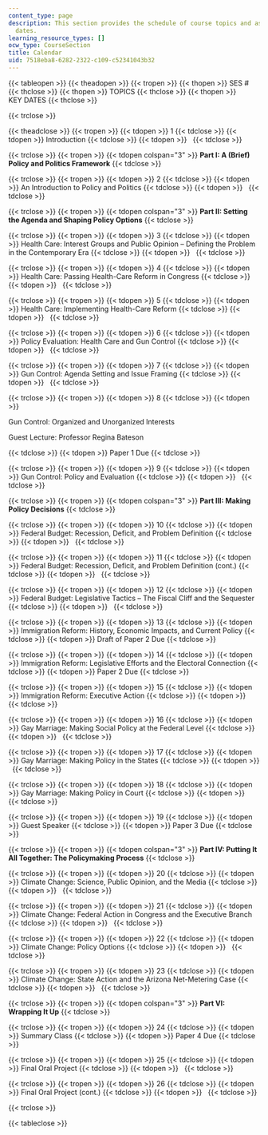 ```yaml
---
content_type: page
description: This section provides the schedule of course topics and assignment due
  dates.
learning_resource_types: []
ocw_type: CourseSection
title: Calendar
uid: 7518eba8-6282-2322-c109-c52341043b32
---
```


{{< tableopen >}}
{{< theadopen >}}
{{< tropen >}}
{{< thopen >}}
SES #
{{< thclose >}}
{{< thopen >}}
TOPICS
{{< thclose >}}
{{< thopen >}}
KEY DATES
{{< thclose >}}

{{< trclose >}}

{{< theadclose >}}
{{< tropen >}}
{{< tdopen >}}
1
{{< tdclose >}}
{{< tdopen >}}
Introduction
{{< tdclose >}}
{{< tdopen >}}
 
{{< tdclose >}}

{{< trclose >}}
{{< tropen >}}
{{< tdopen colspan="3" >}}
**Part I: A (Brief) Policy and Politics Framework**
{{< tdclose >}}

{{< trclose >}}
{{< tropen >}}
{{< tdopen >}}
2
{{< tdclose >}}
{{< tdopen >}}
An Introduction to Policy and Politics
{{< tdclose >}}
{{< tdopen >}}
 
{{< tdclose >}}

{{< trclose >}}
{{< tropen >}}
{{< tdopen colspan="3" >}}
**Part II: Setting the Agenda and Shaping Policy Options**
{{< tdclose >}}

{{< trclose >}}
{{< tropen >}}
{{< tdopen >}}
3
{{< tdclose >}}
{{< tdopen >}}
Health Care: Interest Groups and Public Opinion – Defining the Problem in the Contemporary Era
{{< tdclose >}}
{{< tdopen >}}
 
{{< tdclose >}}

{{< trclose >}}
{{< tropen >}}
{{< tdopen >}}
4
{{< tdclose >}}
{{< tdopen >}}
Health Care: Passing Health-Care Reform in Congress
{{< tdclose >}}
{{< tdopen >}}
 
{{< tdclose >}}

{{< trclose >}}
{{< tropen >}}
{{< tdopen >}}
5
{{< tdclose >}}
{{< tdopen >}}
Health Care: Implementing Health-Care Reform
{{< tdclose >}}
{{< tdopen >}}
 
{{< tdclose >}}

{{< trclose >}}
{{< tropen >}}
{{< tdopen >}}
6
{{< tdclose >}}
{{< tdopen >}}
Policy Evaluation: Health Care and Gun Control
{{< tdclose >}}
{{< tdopen >}}
 
{{< tdclose >}}

{{< trclose >}}
{{< tropen >}}
{{< tdopen >}}
7
{{< tdclose >}}
{{< tdopen >}}
Gun Control: Agenda Setting and Issue Framing
{{< tdclose >}}
{{< tdopen >}}
 
{{< tdclose >}}

{{< trclose >}}
{{< tropen >}}
{{< tdopen >}}
8
{{< tdclose >}}
{{< tdopen >}}


Gun Control: Organized and Unorganized Interests

Guest Lecture: Professor Regina Bateson


{{< tdclose >}}
{{< tdopen >}}
Paper 1 Due
{{< tdclose >}}

{{< trclose >}}
{{< tropen >}}
{{< tdopen >}}
9
{{< tdclose >}}
{{< tdopen >}}
Gun Control: Policy and Evaluation
{{< tdclose >}}
{{< tdopen >}}
 
{{< tdclose >}}

{{< trclose >}}
{{< tropen >}}
{{< tdopen colspan="3" >}}
**Part III: Making Policy Decisions**
{{< tdclose >}}

{{< trclose >}}
{{< tropen >}}
{{< tdopen >}}
10
{{< tdclose >}}
{{< tdopen >}}
Federal Budget: Recession, Deficit, and Problem Definition
{{< tdclose >}}
{{< tdopen >}}
 
{{< tdclose >}}

{{< trclose >}}
{{< tropen >}}
{{< tdopen >}}
11
{{< tdclose >}}
{{< tdopen >}}
Federal Budget: Recession, Deficit, and Problem Definition (cont.)
{{< tdclose >}}
{{< tdopen >}}
 
{{< tdclose >}}

{{< trclose >}}
{{< tropen >}}
{{< tdopen >}}
12
{{< tdclose >}}
{{< tdopen >}}
Federal Budget: Legislative Tactics – The Fiscal Cliff and the Sequester
{{< tdclose >}}
{{< tdopen >}}
 
{{< tdclose >}}

{{< trclose >}}
{{< tropen >}}
{{< tdopen >}}
13
{{< tdclose >}}
{{< tdopen >}}
Immigration Reform: History, Economic Impacts, and Current Policy
{{< tdclose >}}
{{< tdopen >}}
Draft of Paper 2 Due
{{< tdclose >}}

{{< trclose >}}
{{< tropen >}}
{{< tdopen >}}
14
{{< tdclose >}}
{{< tdopen >}}
Immigration Reform: Legislative Efforts and the Electoral Connection
{{< tdclose >}}
{{< tdopen >}}
Paper 2 Due
{{< tdclose >}}

{{< trclose >}}
{{< tropen >}}
{{< tdopen >}}
15
{{< tdclose >}}
{{< tdopen >}}
Immigration Reform: Executive Action
{{< tdclose >}}
{{< tdopen >}}
 
{{< tdclose >}}

{{< trclose >}}
{{< tropen >}}
{{< tdopen >}}
16
{{< tdclose >}}
{{< tdopen >}}
Gay Marriage: Making Social Policy at the Federal Level
{{< tdclose >}}
{{< tdopen >}}
 
{{< tdclose >}}

{{< trclose >}}
{{< tropen >}}
{{< tdopen >}}
17
{{< tdclose >}}
{{< tdopen >}}
Gay Marriage: Making Policy in the States
{{< tdclose >}}
{{< tdopen >}}
 
{{< tdclose >}}

{{< trclose >}}
{{< tropen >}}
{{< tdopen >}}
18
{{< tdclose >}}
{{< tdopen >}}
Gay Marriage: Making Policy in Court
{{< tdclose >}}
{{< tdopen >}}
 
{{< tdclose >}}

{{< trclose >}}
{{< tropen >}}
{{< tdopen >}}
19
{{< tdclose >}}
{{< tdopen >}}
Guest Speaker
{{< tdclose >}}
{{< tdopen >}}
Paper 3 Due
{{< tdclose >}}

{{< trclose >}}
{{< tropen >}}
{{< tdopen colspan="3" >}}
**Part IV: Putting It All Together: The Policymaking Process**
{{< tdclose >}}

{{< trclose >}}
{{< tropen >}}
{{< tdopen >}}
20
{{< tdclose >}}
{{< tdopen >}}
Climate Change: Science, Public Opinion, and the Media
{{< tdclose >}}
{{< tdopen >}}
 
{{< tdclose >}}

{{< trclose >}}
{{< tropen >}}
{{< tdopen >}}
21
{{< tdclose >}}
{{< tdopen >}}
Climate Change: Federal Action in Congress and the Executive Branch
{{< tdclose >}}
{{< tdopen >}}
 
{{< tdclose >}}

{{< trclose >}}
{{< tropen >}}
{{< tdopen >}}
22
{{< tdclose >}}
{{< tdopen >}}
Climate Change: Policy Options
{{< tdclose >}}
{{< tdopen >}}
 
{{< tdclose >}}

{{< trclose >}}
{{< tropen >}}
{{< tdopen >}}
23
{{< tdclose >}}
{{< tdopen >}}
Climate Change: State Action and the Arizona Net-Metering Case
{{< tdclose >}}
{{< tdopen >}}
 
{{< tdclose >}}

{{< trclose >}}
{{< tropen >}}
{{< tdopen colspan="3" >}}
**Part VI: Wrapping It Up**
{{< tdclose >}}

{{< trclose >}}
{{< tropen >}}
{{< tdopen >}}
24
{{< tdclose >}}
{{< tdopen >}}
Summary Class
{{< tdclose >}}
{{< tdopen >}}
Paper 4 Due
{{< tdclose >}}

{{< trclose >}}
{{< tropen >}}
{{< tdopen >}}
25
{{< tdclose >}}
{{< tdopen >}}
Final Oral Project
{{< tdclose >}}
{{< tdopen >}}
 
{{< tdclose >}}

{{< trclose >}}
{{< tropen >}}
{{< tdopen >}}
26
{{< tdclose >}}
{{< tdopen >}}
Final Oral Project (cont.)
{{< tdclose >}}
{{< tdopen >}}
 
{{< tdclose >}}

{{< trclose >}}

{{< tableclose >}}